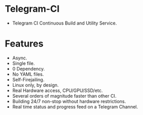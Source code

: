 # Telegram-CI

- Telegram CI Continuous Build and Utility Service.


# Features

- Async.
- Single file.
- 0 Dependency.
- No YAML files.
- Self-Firejailing.
- Linux only, by design.
- Real Hardware access, CPU/GPU/SSD/etc.
- Several orders of magnitude faster than other CI.
- Building 24/7 non-stop without hardware restrictions.
- Real time status and progress feed on a Telegram Channel.
